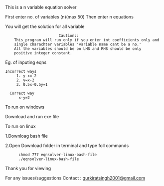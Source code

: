 This is a n variable equation solver

First enter no. of variables (n)(max 50)
Then  enter n equations

You will get the solution for all variable 

                            Caution::
        This program will run only if you enter int coefficients only and
        single charachter variables 'variable name cant be a no.'
        All the variables should be on LHS and RHS should be only
        positive integer constant.



  Eg. of inputing eqns    
    
    Incorrect ways     
         1. y-x=-2
         2. y=x-2
         3. 0.5x-0.5y=1

      Correct way
          x-y=2

To run on windows
  
  Download and run exe file


To run on linux
  
  1.Downloag bash file
  
  2.Open Download folder in terminal and type foll commands
          
          chmod 777 eqnsolver-linux-bash-file
          ./eqnsolver-linux-bash-file
         

Thank you for viewing 

For any issues/suggestions
Contact : gurkiratsingh2001@gmail.com



 
